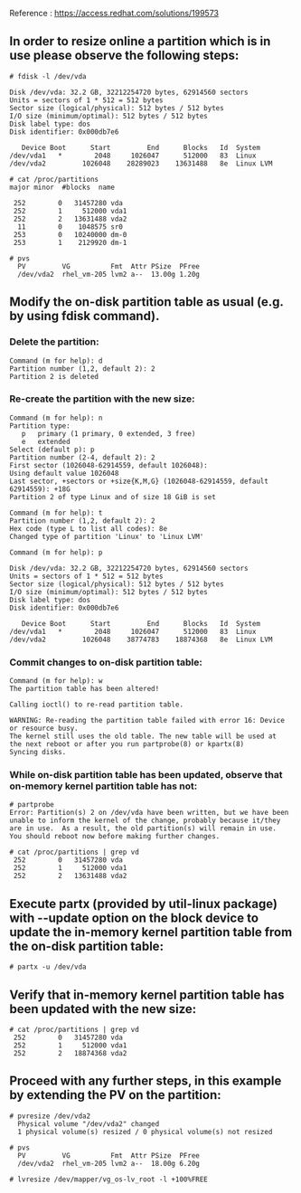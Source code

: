 <!-- TITLE: Live Resize Lvm Partition -->
<!-- SUBTITLE: A quick summary of Live Resize Lvm Partition -->

Reference : https://access.redhat.com/solutions/199573

##  In order to resize online a partition which is in use please observe the following steps:

```text
# fdisk -l /dev/vda

Disk /dev/vda: 32.2 GB, 32212254720 bytes, 62914560 sectors
Units = sectors of 1 * 512 = 512 bytes
Sector size (logical/physical): 512 bytes / 512 bytes
I/O size (minimum/optimal): 512 bytes / 512 bytes
Disk label type: dos
Disk identifier: 0x000db7e6

   Device Boot      Start         End      Blocks   Id  System
/dev/vda1   *        2048     1026047      512000   83  Linux
/dev/vda2         1026048    28289023    13631488   8e  Linux LVM

# cat /proc/partitions 
major minor  #blocks  name

 252        0   31457280 vda
 252        1     512000 vda1
 252        2   13631488 vda2
  11        0    1048575 sr0
 253        0   10240000 dm-0
 253        1    2129920 dm-1

# pvs
  PV         VG          Fmt  Attr PSize  PFree
  /dev/vda2  rhel_vm-205 lvm2 a--  13.00g 1.20g
```

## Modify the on-disk partition table as usual (e.g. by using fdisk command).
### Delete the partition:

```text
Command (m for help): d
Partition number (1,2, default 2): 2
Partition 2 is deleted
```

### Re-create the partition with the new size:

```text
Command (m for help): n
Partition type:
   p   primary (1 primary, 0 extended, 3 free)
   e   extended
Select (default p): p
Partition number (2-4, default 2): 2
First sector (1026048-62914559, default 1026048): 
Using default value 1026048
Last sector, +sectors or +size{K,M,G} (1026048-62914559, default 62914559): +18G
Partition 2 of type Linux and of size 18 GiB is set

Command (m for help): t
Partition number (1,2, default 2): 2
Hex code (type L to list all codes): 8e
Changed type of partition 'Linux' to 'Linux LVM'

Command (m for help): p

Disk /dev/vda: 32.2 GB, 32212254720 bytes, 62914560 sectors
Units = sectors of 1 * 512 = 512 bytes
Sector size (logical/physical): 512 bytes / 512 bytes
I/O size (minimum/optimal): 512 bytes / 512 bytes
Disk label type: dos
Disk identifier: 0x000db7e6

   Device Boot      Start         End      Blocks   Id  System
/dev/vda1   *        2048     1026047      512000   83  Linux
/dev/vda2         1026048    38774783    18874368   8e  Linux LVM
```

### Commit changes to on-disk partition table:

```text
Command (m for help): w
The partition table has been altered!

Calling ioctl() to re-read partition table.

WARNING: Re-reading the partition table failed with error 16: Device or resource busy.
The kernel still uses the old table. The new table will be used at
the next reboot or after you run partprobe(8) or kpartx(8)
Syncing disks.
```

### While on-disk partition table has been updated, observe that on-memory kernel partition table has not:

```text
# partprobe 
Error: Partition(s) 2 on /dev/vda have been written, but we have been unable to inform the kernel of the change, probably because it/they are in use.  As a result, the old partition(s) will remain in use.  You should reboot now before making further changes.

# cat /proc/partitions | grep vd
 252        0   31457280 vda
 252        1     512000 vda1
 252        2   13631488 vda2
```

## Execute partx (provided by util-linux package) with --update option on the block device to update the in-memory kernel partition table from the on-disk partition table:

```text
# partx -u /dev/vda
```

## Verify that in-memory kernel partition table has been updated with the new size:

```text
# cat /proc/partitions | grep vd
 252        0   31457280 vda
 252        1     512000 vda1
 252        2   18874368 vda2
```

## Proceed with any further steps, in this example by extending the PV on the partition:


```text
# pvresize /dev/vda2
  Physical volume "/dev/vda2" changed
  1 physical volume(s) resized / 0 physical volume(s) not resized

# pvs
  PV         VG          Fmt  Attr PSize  PFree
  /dev/vda2  rhel_vm-205 lvm2 a--  18.00g 6.20g
	
# lvresize /dev/mapper/vg_os-lv_root -l +100%FREE
```







